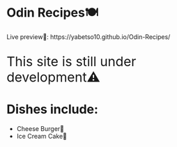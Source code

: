 <h1>Odin Recipes🍽️</h1>
<p>Live preview🔗: https://yabetso10.github.io/Odin-Recipes/</p>
<p style="font-size: 30px">This site is still under development⚠️</p>
<h1>Dishes include:</h1>
<ul>
    <li>Cheese Burger🍔</li>
    <li>Ice Cream Cake🍰</li>
</ul>